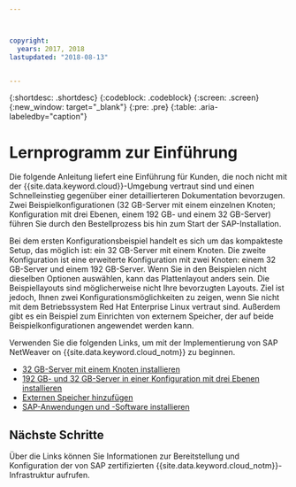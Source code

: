 ```yaml
---



copyright:
  years: 2017, 2018
lastupdated: "2018-08-13"


---
```


{:shortdesc: .shortdesc}
{:codeblock: .codeblock}
{:screen: .screen}
{:new_window: target="_blank"}
{:pre: .pre}
{:table: .aria-labeledby="caption"}

# Lernprogramm zur Einführung

Die folgende Anleitung liefert eine Einführung für Kunden, die noch nicht mit der {{site.data.keyword.cloud}}-Umgebung vertraut sind und einen Schnelleinstieg gegenüber einer detaillierteren Dokumentation bevorzugen. Zwei Beispielkonfigurationen (32 GB-Server mit einem einzelnen Knoten; Konfiguration mit drei Ebenen, einem 192 GB- und einem 32 GB-Server) führen Sie durch den Bestellprozess bis hin zum Start der SAP-Installation.

Bei dem ersten Konfigurationsbeispiel handelt es sich um das kompakteste Setup, das möglich ist: ein 32 GB-Server mit einem Knoten. Die zweite Konfiguration ist eine erweiterte Konfiguration mit zwei Knoten: einem 32 GB-Server und einem 192 GB-Server. Wenn Sie in den Beispielen nicht dieselben Optionen auswählen, kann das Plattenlayout anders sein. Die Beispiellayouts sind möglicherweise nicht Ihre bevorzugten Layouts. Ziel ist jedoch, Ihnen zwei Konfigurationsmöglichkeiten zu zeigen, wenn Sie nicht mit dem Betriebssystem Red Hat Enterprise Linux vertraut sind. Außerdem gibt es ein Beispiel zum Einrichten von externem Speicher, der auf beide Beispielkonfigurationen angewendet werden kann.

Verwenden Sie die folgenden Links, um mit der Implementierung von SAP NetWeaver on {{site.data.keyword.cloud_notm}} zu beginnen.

  * [32 GB-Server mit einem Knoten installieren](/docs/infrastructure/sap-netweaver-rhel-qrg/rhel-installing-32-GB-single-server-node.html#install_32GB)
  * [192 GB- und 32 GB-Server in einer Konfiguration mit drei Ebenen installieren](/docs/infrastructure/sap-netweaver-rhel-qrg/rhel-installing-256-GB-32-GB-server-three-tier-setup.html#install_256GB)
  * [Externen Speicher hinzufügen](/docs/infrastructure/sap-netweaver-rhel-qrg/rhel-provisioning-external-storage-to-server.html#storage)
  * [SAP-Anwendungen und -Software installieren](/docs/infrastructure/sap-netweaver-rhel-qrg/rhel-installing-your-SAP-landscape.html#install_landscape)

## Nächste Schritte

Über die Links können Sie Informationen zur Bereitstellung und Konfiguration der von SAP zertifizierten {{site.data.keyword.cloud_notm}}-Infrastruktur aufrufen.

